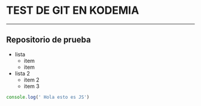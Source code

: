 # TEST DE GIT EN KODEMIA

---
## Repositorio de prueba

- lista
    - item
    - item
- lista 2
    - item 2
    - item 3


```javascript
console.log(' Hola esto es JS')
```
